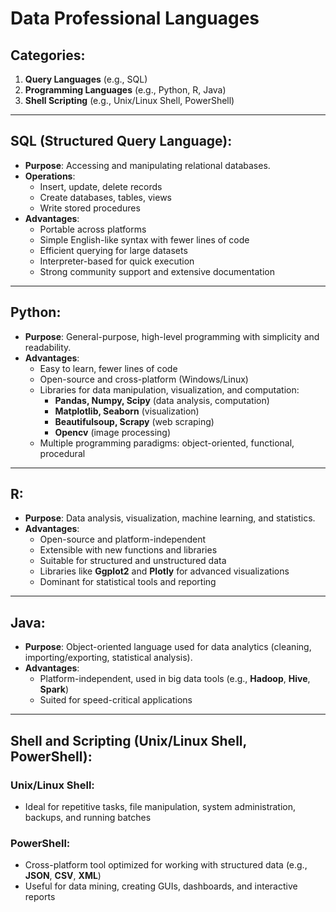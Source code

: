 # Data Professional Languages

## Categories:
1. **Query Languages** (e.g., SQL)
2. **Programming Languages** (e.g., Python, R, Java)
3. **Shell Scripting** (e.g., Unix/Linux Shell, PowerShell)

---

## SQL (Structured Query Language):
- **Purpose**: Accessing and manipulating relational databases.
- **Operations**: 
  - Insert, update, delete records
  - Create databases, tables, views
  - Write stored procedures
- **Advantages**:
  - Portable across platforms
  - Simple English-like syntax with fewer lines of code
  - Efficient querying for large datasets
  - Interpreter-based for quick execution
  - Strong community support and extensive documentation

---

## Python:
- **Purpose**: General-purpose, high-level programming with simplicity and readability.
- **Advantages**:
  - Easy to learn, fewer lines of code
  - Open-source and cross-platform (Windows/Linux)
  - Libraries for data manipulation, visualization, and computation: 
    - **Pandas, Numpy, Scipy** (data analysis, computation)
    - **Matplotlib, Seaborn** (visualization)
    - **Beautifulsoup, Scrapy** (web scraping)
    - **Opencv** (image processing)
  - Multiple programming paradigms: object-oriented, functional, procedural

---

## R:
- **Purpose**: Data analysis, visualization, machine learning, and statistics.
- **Advantages**:
  - Open-source and platform-independent
  - Extensible with new functions and libraries
  - Suitable for structured and unstructured data
  - Libraries like **Ggplot2** and **Plotly** for advanced visualizations
  - Dominant for statistical tools and reporting

---

## Java:
- **Purpose**: Object-oriented language used for data analytics (cleaning, importing/exporting, statistical analysis).
- **Advantages**:
  - Platform-independent, used in big data tools (e.g., **Hadoop**, **Hive**, **Spark**)
  - Suited for speed-critical applications

---

## Shell and Scripting (Unix/Linux Shell, PowerShell):
### Unix/Linux Shell:
- Ideal for repetitive tasks, file manipulation, system administration, backups, and running batches

### PowerShell:
- Cross-platform tool optimized for working with structured data (e.g., **JSON**, **CSV**, **XML**)
- Useful for data mining, creating GUIs, dashboards, and interactive reports
